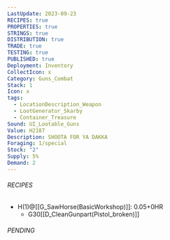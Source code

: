 ```yaml
---
LastUpdate: 2023-09-23
RECIPES: true
PROPERTIES: true
STRINGS: true
DISTRIBUTION: true
TRADE: true
TESTING: true
PUBLISHED: true
Deployment: Inventory
CollectIcon: x
Category: Guns_Combat
Stack: 1
Icon: x
tags:
  - LocationDescription_Weapon
  - LootGenerator_Skarby
  - Container_Treasure
Sound: UI_Lootable_Guns
Value: H2187
Description: SHOOTA FOR YA DAKKA
Foraging: 1/special
Stock: "2"
Supply: 5%
Demand: 2
---
```


###### RECIPES
- H(1)@[[G_SawHorse(BasicWorkshop)]]: 0.05+0HR
	- G30[[D_CleanGunpart(Pistol_broken)]]

###### PENDING